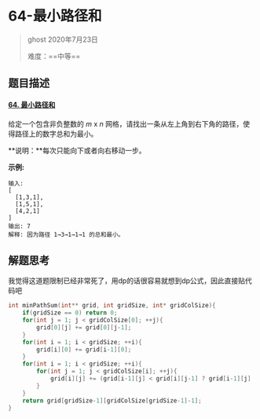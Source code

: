 # 64-最小路径和

> ghost 2020年7月23日
>
> 难度：==中等==

## 题目描述

#### [64. 最小路径和](https://leetcode-cn.com/problems/minimum-path-sum/)

给定一个包含非负整数的 *m* x *n* 网格，请找出一条从左上角到右下角的路径，使得路径上的数字总和为最小。

**说明：**每次只能向下或者向右移动一步。

**示例:**

```
输入:
[
  [1,3,1],
  [1,5,1],
  [4,2,1]
]
输出: 7
解释: 因为路径 1→3→1→1→1 的总和最小。
```

## 解题思考

我觉得这道题限制已经非常死了，用dp的话很容易就想到dp公式，因此直接贴代码吧

```C
int minPathSum(int** grid, int gridSize, int* gridColSize){
    if(gridSize == 0) return 0;
    for(int j = 1; j < gridColSize[0]; ++j){
        grid[0][j] += grid[0][j-1];
    }
    for(int i = 1; i < gridSize; ++i){
        grid[i][0] += grid[i-1][0];
    }
    for(int i = 1; i < gridSize; ++i){
        for(int j = 1; j < gridColSize[i]; ++j){
            grid[i][j] += (grid[i-1][j] < grid[i][j-1] ? grid[i-1][j] : grid[i][j-1]);
        }
    }
    return grid[gridSize-1][gridColSize[gridSize-1]-1];
}
```

